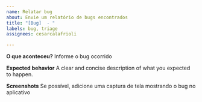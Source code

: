 ```yaml
---
name: Relatar bug
about: Envie um relatório de bugs encontrados
title: "[Bug]  - "
labels: bug, triage
assignees: cesarcalafrioli

---
```


**O que aconteceu?**
Informe o bug ocorrido

**Expected behavior**
A clear and concise description of what you expected to happen.

**Screenshots**
Se possível, adicione uma captura de tela mostrando o bug no aplicativo

